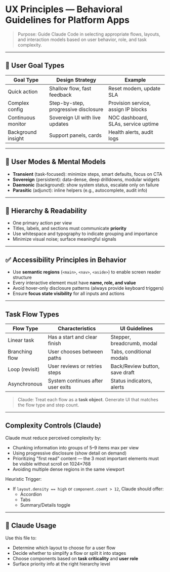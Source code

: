 # UX Principles — Behavioral Guidelines for Platform Apps

> Purpose: Guide Claude Code in selecting appropriate flows, layouts, and interaction models based on user behavior, role, and task complexity.

---

## 🎯 User Goal Types

| Goal Type     | Design Strategy                      | Example                                     |
|---------------|--------------------------------------|---------------------------------------------|
| Quick action  | Shallow flow, fast feedback          | Reset modem, update SLA                     |
| Complex config| Step-by-step, progressive disclosure | Provision service, assign IP blocks         |
| Continuous monitor | Sovereign UI with live updates  | NOC dashboard, SLAs, service uptime         |
| Background insight | Support panels, cards           | Health alerts, audit logs                   |

---

## 🧠 User Modes & Mental Models

- **Transient** (task-focused): minimize steps, smart defaults, focus on CTA
- **Sovereign** (persistent): data-dense, deep drilldowns, modular widgets
- **Daemonic** (background): show system status, escalate only on failure
- **Parasitic** (adjunct): inline helpers (e.g., autocomplete, audit info)

---

## 📐 Hierarchy & Readability

- One primary action per view
- Titles, labels, and sections must communicate **priority**
- Use whitespace and typography to indicate grouping and importance
- Minimize visual noise; surface meaningful signals

---

## ✅ Accessibility Principles in Behavior

- Use **semantic regions** (`<main>`, `<nav>`, `<aside>`) to enable screen reader structure
- Every interactive element must have **name, role, and value**
- Avoid hover-only disclosure patterns (always provide keyboard triggers)
- Ensure **focus state visibility** for all inputs and actions

---

## Task Flow Types

| Flow Type       | Characteristics                                | UI Guidelines                  |
|-----------------|------------------------------------------------|--------------------------------|
| Linear task     | Has a start and clear finish                   | Stepper, breadcrumb, modal     |
| Branching flow  | User chooses between paths                     | Tabs, conditional modals       |
| Loop (revisit)  | User reviews or retries steps                  | Back/Review button, save draft |
| Asynchronous    | System continues after user exits              | Status indicators, alerts      |

> Claude: Treat each flow as a **task object**. Generate UI that matches the flow type and step count.
---

## Complexity Controls (Claude)

Claude must reduce perceived complexity by:

- Chunking information into groups of 5–9 items max per view
- Using progressive disclosure (show detail on demand)
- Prioritizing "first read" content — the 3 most important elements must be visible without scroll on 1024×768
- Avoiding multiple dense regions in the same viewport

Heuristic Trigger:
- If `layout.density == high` or `component.count > 12`, Claude should offer:
  - Accordion
  - Tabs
  - Summary/Details toggle

---

## 🤖 Claude Usage

Use this file to:

- Determine which layout to choose for a user flow
- Decide whether to simplify a flow or split it into stages
- Choose components based on **task criticality** and **user role**
- Surface priority info at the right hierarchy level

